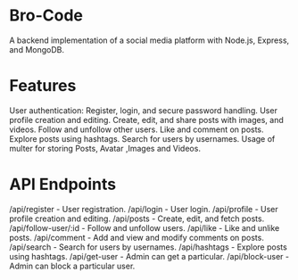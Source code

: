 # Bro-Code
A backend implementation of a social media platform with Node.js, Express, and MongoDB.
# Features
User authentication: Register, login, and secure password handling.
User profile creation and editing.
Create, edit, and share posts with images, and videos.
Follow and unfollow other users.
Like and comment on posts.
Explore posts using hashtags.
Search for users by usernames.
Usage of multer for storing Posts, Avatar ,Images and Videos.
# API Endpoints
/api/register - User registration.
/api/login - User login.
/api/profile - User profile creation and editing.
/api/posts - Create, edit, and fetch posts.
/api/follow-user/:id - Follow and unfollow users.
/api/like - Like and unlike posts.
/api/comment - Add and view and modify comments on posts.
/api/search - Search for users by usernames.
/api/hashtags - Explore posts using hashtags.
/api/get-user - Admin can get a particular.
/api/block-user - Admin can block a particular user.
